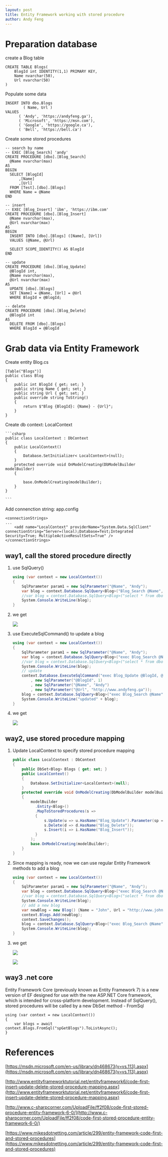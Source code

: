 ```yaml
---
layout: post
title: Entity Framework working with stored procedure
author: Andy Feng
---
```


# Preparation database #
create a Blog table

	CREATE TABLE Blogs(
		BlogId int IDENTITY(1,1) PRIMARY KEY,
		Name nvarchar(50),
		Url nvarchar(50)
	)

Populate some data

	INSERT INTO dbo.Blogs
	        ( Name, Url )
	VALUES
		  ( 'Andy', 'https://andyfeng.ga'),
		  ( 'Microsoft', 'https://msn.com'),
		  ( 'Google', 'https://google.ca'),
		  ( 'Bell', 'https://bell.ca')

Create some stored procedures

	-- search by name
	-- EXEC [Blog_Search] 'andy'
	CREATE PROCEDURE [dbo].[Blog_Search]  
	  @Name nvarchar(max)
	AS  
	BEGIN 
	  SELECT [BlogId]
	      ,[Name]
	      ,[Url]
	  FROM [Test].[dbo].[Blogs]
	  WHERE Name = @Name
	END

	-- insert 
	-- EXEC [Blog_Insert] 'ibm', 'https://ibm.com'
	CREATE PROCEDURE [dbo].[Blog_Insert]  
	  @Name nvarchar(max),  
	  @Url nvarchar(max)  
	AS  
	BEGIN 
	  INSERT INTO [dbo].[Blogs] ([Name], [Url]) 
	  VALUES (@Name, @Url) 
	 
	  SELECT SCOPE_IDENTITY() AS BlogId 
	END
	
	-- update 
	CREATE PROCEDURE [dbo].[Blog_Update]  
	  @BlogId int,  
	  @Name nvarchar(max),  
	  @Url nvarchar(max)  
	AS  
	  UPDATE [dbo].[Blogs] 
	  SET [Name] = @Name, [Url] = @Url     
	  WHERE BlogId = @BlogId;
	
	-- delete
	CREATE PROCEDURE [dbo].[Blog_Delete]  
	  @BlogId int  
	AS  
	  DELETE FROM [dbo].[Blogs] 
	  WHERE BlogId = @BlogId

# Grab data via Entity Framework #

Create entity Blog.cs

    [Table("Blogs")]
    public class Blog
    {
        public int BlogId { get; set; }
        public string Name { get; set; }
        public string Url { get; set; }
        public override string ToString()
        {
            return $"Blog {BlogId}: {Name} - {Url}";
        }
    }

Create db context: LocalContext

	```csharp
    public class LocalContext : DbContext
    {
        public LocalContext()
        {
            Database.SetInitializer< LocalContext>(null);
        }
        protected override void OnModelCreating(DbModelBuilder modelBuilder)
        {

            base.OnModelCreating(modelBuilder);
        }
    }

	```

Add connenction string: app.config

	<connectionStrings>
    ...
		<add name="LocalContext" providerName="System.Data.SqlClient" connectionString="Server=(local);Database=Test;Integrated Security=True; MultipleActiveResultSets=True" />
	</connectionStrings>

## way1, call the stored procedure directly  ##
1. use SqlQuery()

	```csharp
	using (var context = new LocalContext())
    {
        SqlParameter param1 = new SqlParameter("@Name", "Andy");
        var blog = context.Database.SqlQuery<Blog>("Blog_Search @Name", param1).FirstOrDefault(); // or "exec Blog_Search @Name"
        //var blog = context.Database.SqlQuery<Blog>("select * from dbo.Blogs where name = 'andy'").FirstOrDefault();
        System.Console.WriteLine(blog);
    }
	```

1. we get
	
	![](/images/posts/20180208-stored-procedure-1.png)

1. use ExecuteSqlCommand() to update a blog

	```csharp
    using (var context = new LocalContext())
    {
        SqlParameter param1 = new SqlParameter("@Name", "Andy");
        var blog = context.Database.SqlQuery<Blog>("exec Blog_Search @Name", param1).FirstOrDefault();
        //var blog = context.Database.SqlQuery<Blog>("select * from dbo.Blogs where name = 'andy'").FirstOrDefault();
        System.Console.WriteLine(blog);
        // update 
        context.Database.ExecuteSqlCommand("exec Blog_Update @BlogId, @Name, @Url"
            , new SqlParameter("@BlogId", 1)
            , new SqlParameter("@Name", "Andy")
            , new SqlParameter("@Url", "http://www.andyfeng.ga"));
        blog = context.Database.SqlQuery<Blog>("exec Blog_Search @Name", new SqlParameter("@Name", "Andy")).FirstOrDefault();
        System.Console.WriteLine("updated" + blog);
    }

	```

1. we get
	
	![](/images/posts/20180208-stored-procedure-2.png)

## way2, use stored procedure mapping  ##

1. Update LocalContext to specify stored procedure mapping

	```csharp
    public class LocalContext : DbContext
    {
        public DbSet<Blog> Blogs { get; set; }
        public LocalContext()
        {
            Database.SetInitializer<LocalContext>(null);
        }
        protected override void OnModelCreating(DbModelBuilder modelBuilder)
        {
            modelBuilder
              .Entity<Blog>()
              .MapToStoredProcedures(s =>
              {
                  s.Update(u => u.HasName("Blog_Update").Parameter(sp => sp.BlogId, "BlogId"));
                  s.Delete(d => d.HasName("Blog_Delete"));
                  s.Insert(i => i.HasName("Blog_Insert"));
              }
            );
            base.OnModelCreating(modelBuilder);
        }
    }

	```

1. Since mapping is ready, now we can use regular Entity Framework methods to add a blog


	```csharp
    using (var context = new LocalContext())
    {
        SqlParameter param1 = new SqlParameter("@Name", "Andy");
        var blog = context.Database.SqlQuery<Blog>("exec Blog_Search @Name", param1).FirstOrDefault();
        //var blog = context.Database.SqlQuery<Blog>("select * from dbo.Blogs where name = 'andy'").FirstOrDefault();
        System.Console.WriteLine(blog);
        // add a new blog
        var newBlog = new Blog() {Name = "John", Url = "http://www.john.com"};
        context.Blogs.Add(newBlog);
        context.SaveChanges();
        blog = context.Database.SqlQuery<Blog>("exec Blog_Search @Name", new SqlParameter("@Name", "john")).FirstOrDefault();
        System.Console.WriteLine(blog);
    }

	```

1. we get
	
	![](/images/posts/20180208-stored-procedure-3.png)

	![](/images/posts/20180208-stored-procedure-4.png)

## way3 .net core ##
Entity Framework Core (previously known as Entity Framework 7) is a new version of EF designed for use with the new ASP.NET Core framework, which is intended for cross-platform development. Instead of SqlQuery(), stored procedures will be called by a new DbSet method - FromSql

	using (var context = new LocalContext())
	{
	    var blogs = await context.Blogs.FromSql("spGetBlogs").ToListAsync();
	}

# References #

[https://msdn.microsoft.com/en-us/library/dn468673(v=vs.113).aspx](https://msdn.microsoft.com/en-us/library/dn468673(v=vs.113).aspx)

[http://www.entityframeworktutorial.net/entityframework6/code-first-insert-update-delete-stored-procedure-mapping.aspx](http://www.entityframeworktutorial.net/entityframework6/code-first-insert-update-delete-stored-procedure-mapping.aspx)

[http://www.c-sharpcorner.com/UploadFile/ff2f08/code-first-stored-procedure-entity-framework-6-0/](http://www.c-sharpcorner.com/UploadFile/ff2f08/code-first-stored-procedure-entity-framework-6-0/)

[https://www.mikesdotnetting.com/article/299/entity-framework-code-first-and-stored-procedures](https://www.mikesdotnetting.com/article/299/entity-framework-code-first-and-stored-procedures)